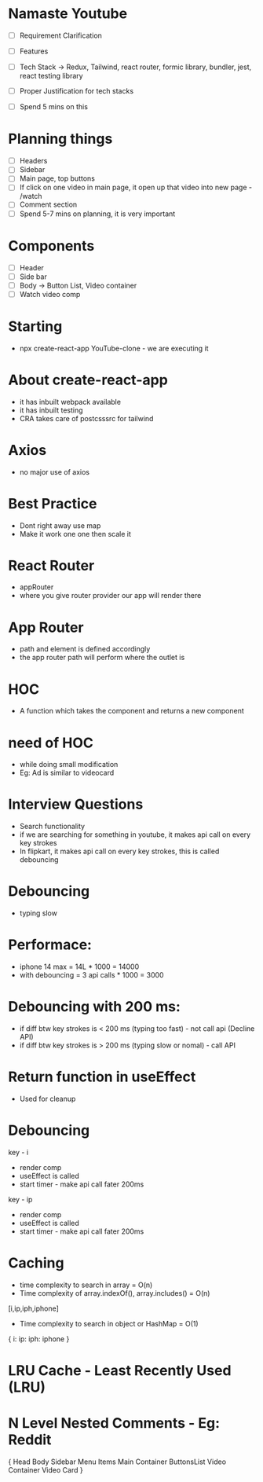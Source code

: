 # Namaste Youtube
- [ ] Requirement Clarification
- [ ] Features
- [ ] Tech Stack -> Redux, Tailwind, react router, formic library, bundler, jest, react testing library
- [ ] Proper Justification for tech stacks
- [ ] Spend 5 mins on this


# Planning things
- [ ] Headers
- [ ] Sidebar
- [ ] Main page, top buttons
- [ ] If click on one video in main page, it open up that video into new page - /watch
- [ ] Comment section
- [ ] Spend 5-7 mins on planning, it is very important

# Components
- [ ] Header
- [ ] Side bar
- [ ] Body -> Button List, Video container
- [ ] Watch video comp

# Starting
- npx create-react-app YouTube-clone - we are executing it

# About create-react-app
- it has inbuilt webpack available
- it has inbuilt testing
- CRA takes care of postcsssrc for tailwind

# Axios
- no major use of axios 

# Best Practice
- Dont right away use map
- Make it work one one then scale it

# React Router
- appRouter 
- where you give router provider our app will render there

# App Router
- path and element is defined accordingly
- the app router path will perform where the outlet is

# HOC
- A function which takes the component and returns a new component

# need of HOC
- while doing small modification
- Eg: Ad is similar to videocard

# Interview Questions
- Search functionality
- if we are searching for something in youtube, it makes api call on every key strokes
- In flipkart, it makes api call on every key strokes, this is called debouncing

# Debouncing
- typing slow

# Performace:
- iphone 14 max = 14L * 1000 = 14000
- with debouncing = 3 api calls * 1000 = 3000 

# Debouncing with 200 ms:
- if diff btw key strokes is < 200 ms (typing too fast) - not call api (Decline API)
- if diff btw key strokes is > 200 ms (typing slow or nomal) - call API

# Return function in useEffect
- Used for cleanup

# Debouncing

key - i
- render comp
- useEffect is called
- start timer - make api call fater 200ms

key - ip
- render comp
- useEffect is called
- start timer - make api call fater 200ms

# Caching
- time complexity to search in array  = O(n)
- Time complexity of array.indexOf(), array.includes() = O(n)

[i,ip,iph,iphone]

- Time complexity to search in object or HashMap = O(1)

{
    i:
    ip:
    iph:
    iphone
}

# LRU Cache - Least Recently Used (LRU)

# N Level Nested Comments - Eg: Reddit





{
    Head
    Body
        Sidebar
            Menu Items
        Main Container
            ButtonsList
            Video Container
                Video Card
}